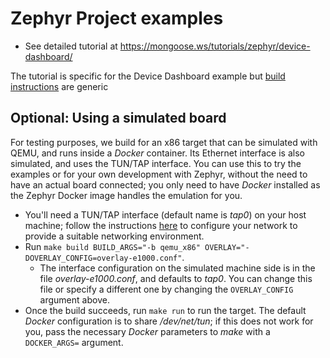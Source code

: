 # Zephyr Project examples

- See detailed tutorial at https://mongoose.ws/tutorials/zephyr/device-dashboard/

The tutorial is specific for the Device Dashboard example but [build instructions](https://mongoose.ws/tutorials/zephyr/device-dashboard/#build-and-run) are generic


## Optional: Using a simulated board

For testing purposes, we build for an x86 target that can be simulated with QEMU, and runs inside a _Docker_ container. Its Ethernet interface is also simulated, and uses the TUN/TAP interface. You can use this to try the examples or for your own development with Zephyr, without the need to have an actual board connected; you only need to have _Docker_ installed as the Zephyr Docker image handles the emulation for you.

- You'll need a TUN/TAP interface (default name is _tap0_) on your host machine; follow the instructions [here](https://github.com/cesanta/mongoose/tree/master/examples/mip-tap#linux-setup) to configure your network to provide a suitable networking environment.
- Run `make build BUILD_ARGS="-b qemu_x86" OVERLAY="-DOVERLAY_CONFIG=overlay-e1000.conf"`.
  - The interface configuration on the simulated machine side is in the file _overlay-e1000.conf_, and defaults to _tap0_. You can change this file or specify a different one by changing the `OVERLAY_CONFIG` argument above.
- Once the build succeeds, run `make run` to run the target. The default _Docker_ configuration is to share _/dev/net/tun_; if this does not work for you, pass the necessary _Docker_ parameters to _make_ with a `DOCKER_ARGS=` argument.
